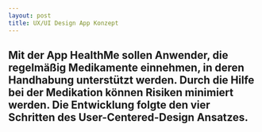 ```yaml
---
layout: post
title: UX/UI Design App Konzept
---
```


Mit der App HealthMe sollen Anwender, die regelmäßig Medikamente einnehmen, in deren Handhabung unterstützt werden. Durch die Hilfe bei der Medikation können Risiken minimiert werden. Die Entwicklung folgte den vier Schritten des User-Centered-Design Ansatzes.
-----
